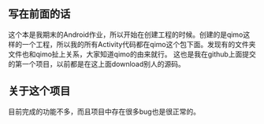 ## 写在前面的话
这个本是我期末的Android作业，所以开始在创建工程的时候。创建的是qimo这样的一个工程，所以我的所有Activity代码都在qimo这个包下面。发现有的文件夹文件也和qimo扯上关系，大家知道qimo的由来就行。
这也是我在github上面提交的第一个项目，以前都是在这上面download别人的源码。

## 关于这个项目
目前完成的功能不多，而且项目中存在很多bug也是很正常的。